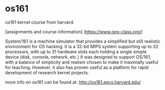 # os161
os161 kernel course from harvard. 

[assignments and course information] 
(https://www.ops-class.org/)

System/161 is a machine simulator that provides a simplified but still realistic environment for OS hacking. 
It is a 32-bit MIPS system supporting up to 32 processors, with up to 31 hardware slots each holding a single simple device 
(disk, console, network, etc.) It was designed to support OS/161, with a balance of simplicity and realism chosen to make it 
maximally useful for teaching. However, it also has proven useful as a platform for rapid development of research kernel 
projects.

more info on os161 can be found at: <http://os161.eecs.harvard.edu/>
